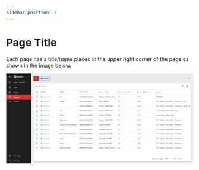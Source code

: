 ```yaml
---
sidebar_position: 2
---
```


# Page Title

Each page has a title/name placed in the upper right corner of the page as shown in the image below.

![](/img/screenshots/website-application-usage/table-component/page-title/page-title-1.png)